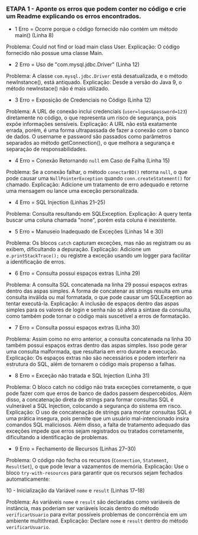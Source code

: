 ### ETAPA 1 - Aponte os erros que podem conter no código e crie um Readme explicando os erros encontrados.
- 1 Erro = Ocorre porque o código fornecido não contém um método main() (Linha 8)
  
Problema: Could not find or load main class User.
Explicação: O código fornecido não possue uma classe Main.

- 2 Erro = Uso de "com.mysql.jdbc.Driver" (Linha 12)
  
Problema: A classe `com.mysql.jdbc.Driver` está desatualizada, e o método newInstance(), está antiquado.
Explicação: Desde a versão do Java 9, o método newInstace() não é mais utilizado.

- 3 Erro = Exposição de Credenciais no Código (Linha 12)
  
Problema: A URL de conexão inclui credenciais (`user=lopes&password=123`) diretamente no código, o que representa um risco de segurança, pois expõe informações sensíveis.
Explicação: A URL não está exatamente errada, porém, é uma forma ultrapassada de fazer a conexão com o banco de dados. O username e password são passados como parâmetros separados ao método getConnection(), o que melhora a segurança e separação de responsabilidades.

- 4 Erro = Conexão Retornando `null` em Caso de Falha (Linha 15)
  
Problema: Se a conexão falhar, o método `conectarBD()` retorna `null`, o que pode causar uma `NullPointerException` quando `conn.createStatement()` for chamado.
Explicação: Adicione um tratamento de erro adequado e retorne uma mensagem ou lance uma exceção personalizada.

- 4 Erro = SQL Injection (Linhas 21–25)
  
Problema: Consulta resultando em SQLException.
Explicação: A query tenta buscar uma coluna chamada "none", porém esta coluna é inexistente.
  
- 5 Erro = Manuseio Inadequado de Exceções (Linhas 14 e 30)
  
Problema: Os blocos `catch` capturam exceções, mas não as registram ou as exibem, dificultando a depuração.
Explicação: Adicione um `e.printStackTrace();` ou registre a exceção usando um logger para facilitar a identificação de erros.

- 6 Erro = Consulta possui espaços extras (Linha 29)
  
Problema: A consulta SQL concatenada na linha 29 possui espaços extras dentro das aspas simples. A forma de concatenar as strings resulta em uma consulta inválida ou mal formatada, o que pode causar um SQLException ao tentar executá-la.
Explicação: A inclusão de espaços dentro das aspas simples para os valores de login e senha não só afeta a sintaxe da consulta, como também pode tornar o código mais suscetível a erros de formatação.

- 7 Erro = Consulta possui espaços extras (Linha 30)
  
Problema: Assim como no erro anterior, a consulta concatenada na linha 30 também possui espaços extras dentro das aspas simples. Isso pode gerar uma consulta malformada, que resultaria em erro durante a execução.
Explicação: Os espaços extras não são necessários e podem interferir na estrutura do SQL, além de tornarem o código mais propenso a falhas.

- 8 Erro = Exceção não tratada e SQL Injection (Linha 31)
  
Problema: O bloco catch no código não trata exceções corretamente, o que pode fazer com que erros de banco de dados passem despercebidos. Além disso, a concatenação direta de strings para formar consultas SQL é vulnerável a SQL Injection, colocando a segurança do sistema em risco.
Explicação: O uso de concatenação de strings para montar consultas SQL é uma prática insegura, pois permite que um usuário mal-intencionado insira comandos SQL maliciosos. Além disso, a falta de tratamento adequado das exceções impede que erros sejam registrados ou tratados corretamente, dificultando a identificação de problemas.

- 9 Erro = Fechamento de Recursos (Linhas 27–30)
  
Problema: O código não fecha os recursos (`Connection`, `Statement`, `ResultSet`), o que pode levar a vazamentos de memória.
Explicação: Use o bloco `try-with-resources` para garantir que os recursos sejam fechados automaticamente:

10 - Inicialização da Variável `nome` e `result` (Linhas 17–18)

Problema: As variáveis `nome` e `result` são declaradas como variáveis de instância, mas poderiam ser variáveis locais dentro do método `verificarUsuario` para evitar possíveis problemas de concorrência em um ambiente multithread.
Explicação: Declare `nome` e `result` dentro do método `verificarUsuario`.
